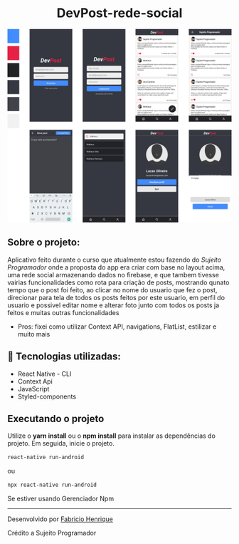 
<h1 align="center">DevPost-rede-social</h1>


<img alt="gif-cell" src="https://github.com/fabricio-26/DevPost-rede-social/blob/main/src/assets/devpost.png">

## Sobre o projeto:

Aplicativo feito durante o curso que atualmente estou fazendo do *Sujeito Programador* onde a proposta do app era criar com base no layout acima, uma rede social armazenando dados no firebase, e que tambem tivesse vairias funcionalidades como rota para criação de posts, mostrando qunato tempo que o post foi feito, ao clicar no nome do usuario que fez o post, direcionar para tela de todos os posts feitos por este usuario, em perfil do usuario e possivel editar nome e alterar foto junto com todos os posts ja feitos e muitas outras funcionalidades


- Pros: fixei como utilizar Context API, navigations, FlatList, estilizar e muito mais

## :rocket: Tecnologias utilizadas:

- React Native - CLI
- Context Api
- JavaScript
- Styled-components

## Executando o projeto

Utilize o **yarn install** ou o **npm install** para instalar as dependências do projeto.
Em seguida, inicie o projeto.

```cl
react-native run-android
```
ou

```cl
npx react-native run-android
```

Se estiver usando Gerenciador Npm


---

Desenvolvido por [Fabricio Henrique](https://www.linkedin.com/in/fabricio-26/)

Crédito a Sujeito Programador

